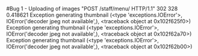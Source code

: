 
#Bug 1 - Uploading of images
"POST /staff/menu/ HTTP/1.1" 302 328 0.418621
Exception generating thumbnail
(<type 'exceptions.IOError'>, IOError('decoder jpeg not available',), <traceback object at 0x102f625f0>)
Exception generating thumbnail
(<type 'exceptions.IOError'>, IOError('decoder jpeg not available',), <traceback object at 0x102f62a70>)
Exception generating thumbnail
(<type 'exceptions.IOError'>, IOError('decoder jpeg not available',), <traceback object at 0x102f62b00>)
